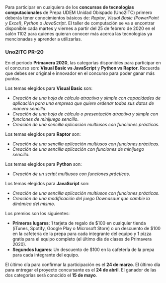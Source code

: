 Para participar en cualquiera de los **concursos de tecnologías computacionales** de Prepa UDEM Unidad Obispado (Uno2ITC) primero deberás tener conocimientos básicos de: _Raptor_, _Visual Basic (PowerPoint y Excel)_, _Python_ o _JavaScript_. El taller de computación se va a encontrar disponible cada martes y viernes a partir del 25 de febrero de 2020 en el salón 1102 para quienes quieran conocer más acerca las tecnologías ya mencionadas y aprender a utilizarlas.

### Uno2ITC PR-20
En el periodo **Primavera 2020**, las categorías disponibles para participar en el concurso son: **Visual Basic vs JavaScript** y **Python vs Raptor**. Recuerda que debes ser original e innovador en el concurso para poder ganar más puntos.

Los temas elegidos para **Visual Basic** son: 
- _Creación de una hoja de cálculo atractiva y simple con capacidades de aplicación para una empresa que quiere ordenar todos sus datos de manera sencilla_.
- _Creación de una hoja de cálculo o presentación atractiva y simple con funciones de minijuego sencillo_.
- _Creación de una sencilla aplicación multiusos con funciones prácticas_.

Los temas elegidos para **Raptor** son:
- _Creación de una sencilla aplicación multiusos con funciones prácticas_.
- _Creación de una sencilla aplicación con funciones de minijuego sencillo_.

Los temas elegidos para **Python** son:
- _Creación de un script multiusos con funciones prácticas_.

Los temas elegidos para **JavaScript** son:
- _Creación de una sencilla aplicación multiusos con funciones prácticas_.
- _Creación de una modificación del juego Downasaur que cambie la dinámica del mismo_.

Los premios son los siguientes:
- **Primeros lugares**: 1 tarjeta de regalo de $100 en cualquier tienda (iTunes, Spotify, Google Play o Microsoft Store) o un descuento de $100 en la cafetería de la prepa para cada integrante del equipo y 1 pizza gratis para el equipo completo (el último día de clases de Primavera 2020).
- **Segundos lugares**: Un descuento de $100 en la cafetería de la prepa para cada integrante del equipo.

El último día para confirmar la participación es el **24 de marzo**. El último día para entregar el proyecto concursante es el **24 de abril**. El ganador de las dos categorías será conocido el **15 de mayo**.
